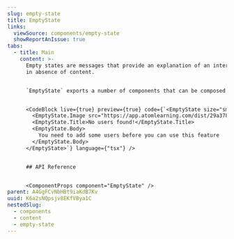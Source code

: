 ```yaml
---
slug: empty-state
title: EmptyState
links:
  viewSource: components/empty-state
  showReportAnIssue: true
tabs:
  - title: Main
    content: >-
      Empty states are messages that provide an explanation of an interface
      in absence of content.


      `EmptyState` exports a number of components that can be composed together to create an `EmptyState` message. The message can include Title and/or Body and sometimes they appear together with an illustration and actionable buttons. There are 5 different size variants of `EmptyState` ( 'xs', 'sm', 'md', 'lg' and 'xl').


      <CodeBlock live={true} preview={true} code={`<EmptyState size="sm">
        <EmptyState.Image src="https://app.atomlearning.com/dist/29a378dc127c669808f2.svg" alt="" />
        <EmptyState.Title>No users found!</EmptyState.Title>
        <EmptyState.Body>
          You need to add some users before you can use this feature
        </EmptyState.Body>
      </EmptyState>`} language={"tsx"} />


      ## API Reference


      <ComponentProps component="EmptyState" />
parent: A4GgFCvNbHBt9iaKdB7Kv
uuid: K6a2sNQpsjv8EKfVBya1C
nestedSlug:
  - components
  - content
  - empty-state
---
```


